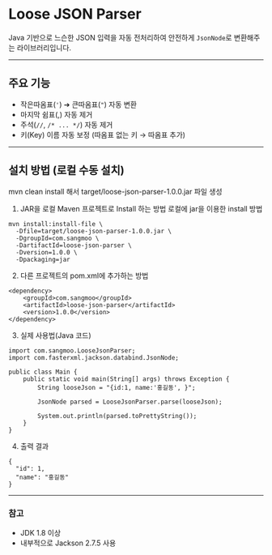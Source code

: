 # Loose JSON Parser

Java 기반으로 느슨한 JSON 입력을 자동 전처리하여 안전하게 `JsonNode`로 변환해주는 라이브러리입니다.

---

## 주요 기능
- 작은따옴표(`'`) ➔ 큰따옴표(`"`) 자동 변환
- 마지막 쉼표(,) 자동 제거
- 주석(`//`, `/* ... */`) 자동 제거
- 키(Key) 이름 자동 보정 (따옴표 없는 키 → 따옴표 추가)

---

## 설치 방법 (로컬 수동 설치)
mvn clean install 해서 target/loose-json-parser-1.0.0.jar 파일 생성


1. JAR을 로컬 Maven 프로젝트로 Install 하는 방법
로컬에 jar을 이용한 install 방법
```
mvn install:install-file \
  -Dfile=target/loose-json-parser-1.0.0.jar \
  -DgroupId=com.sangmoo \
  -DartifactId=loose-json-parser \
  -Dversion=1.0.0 \
  -Dpackaging=jar
```

2. 다른 프로젝트의 pom.xml에 추가하는 방법
```
<dependency>
    <groupId>com.sangmoo</groupId>
    <artifactId>loose-json-parser</artifactId>
    <version>1.0.0</version>
</dependency>

```

3. 실제 사용법(Java 코드)
```
import com.sangmoo.LooseJsonParser;
import com.fasterxml.jackson.databind.JsonNode;

public class Main {
    public static void main(String[] args) throws Exception {
        String looseJson = "{id:1, name:'홍길동', }";

        JsonNode parsed = LooseJsonParser.parse(looseJson);

        System.out.println(parsed.toPrettyString());
    }
}
```

4. 출력 결과 
```
{
  "id": 1,
  "name": "홍길동"
}
```

---

### 참고
- JDK 1.8 이상
- 내부적으로 Jackson 2.7.5 사용